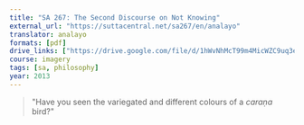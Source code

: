 ```yaml
---
title: "SA 267: The Second Discourse on Not Knowing"
external_url: "https://suttacentral.net/sa267/en/analayo"
translator: analayo
formats: [pdf]
drive_links: ["https://drive.google.com/file/d/1hWvNhMcT99m4MicWZC9uq3ekQ9HbV_fc"]
course: imagery
tags: [sa, philosophy]
year: 2013
---
```


> "Have you seen the variegated and different colours of a _caraṇa_ bird?"